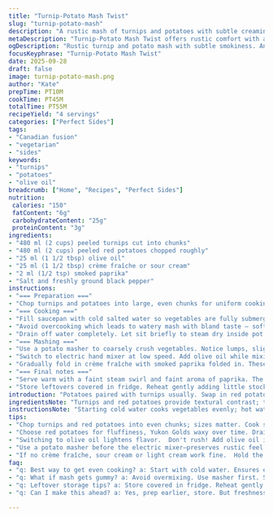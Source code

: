 ```yaml
---
title: "Turnip-Potato Mash Twist"
slug: "turnip-potato-mash"
description: "A rustic mash of turnips and potatoes with subtle creaminess and a touch of smoked paprika. Turnips peeled and cubed, paired with red potatoes for fluffiness. Butter swapped for olive oil to cut richness slightly. Cooked in salted water until fork-tender, mashed roughly first then whipped with cream and flavorings. Salt and pepper for balance. A hands-on method emphasizing texture and aroma cues for timing. Practical takes on substitutions and tweaks. Classic comfort turned slightly smoky and lighter. No em dashes allowed."
metaDescription: "Turnip-Potato Mash Twist offers rustic comfort with a smoky hint. A unique side dish combining textures and flavors from classic ingredients"
ogDescription: "Rustic turnip and potato mash with subtle smokiness. An unexpected twist on a cozy classic."
focusKeyphrase: "Turnip-Potato Mash Twist"
date: 2025-09-28
draft: false
image: turnip-potato-mash.png
author: "Kate"
prepTime: PT10M
cookTime: PT45M
totalTime: PT55M
recipeYield: "4 servings"
categories: ["Perfect Sides"]
tags:
- "Canadian fusion"
- "vegetarian"
- "sides"
keywords:
- "turnips"
- "potatoes"
- "olive oil"
breadcrumb: ["Home", "Recipes", "Perfect Sides"]
nutrition: 
 calories: "150"
 fatContent: "6g"
 carbohydrateContent: "25g"
 proteinContent: "3g"
ingredients:
- "480 ml (2 cups) peeled turnips cut into chunks"
- "480 ml (2 cups) peeled red potatoes chopped roughly"
- "25 ml (1 1/2 tbsp) olive oil"
- "25 ml (1 1/2 tbsp) crème fraîche or sour cream"
- "2 ml (1/2 tsp) smoked paprika"
- "Salt and freshly ground black pepper"
instructions:
- "=== Preparation ==="
- "Chop turnips and potatoes into large, even chunks for uniform cooking. No need to fuss over perfect size but similar pieces speed cooking."
- "=== Cooking ==="
- "Fill saucepan with cold salted water so vegetables are fully submerged. Heat on medium high. When water starts rattling with bubbles at edges, test doneness by piercing with fork after approx 40-45 minutes. Flesh should feel tender but not falling apart."
- "Avoid overcooking which leads to watery mash with bland taste — soft but intact roots yield better texture."
- "Drain off water completely. Let sit briefly to steam dry inside pot — moisture steals creaminess."
- "=== Mashing ==="
- "Use a potato masher to coarsely crush vegetables. Notice lumps, slight fibrous bits intact — good. Too smooth loses rustic appeal."
- "Switch to electric hand mixer at low speed. Add olive oil while mixing. The oil lightens texture without heavy butter flavor."
- "Gradually fold in crème fraîche with smoked paprika folded in. These add mild tang and subtle depth. Taste to adjust seasoning with salt and black pepper — essential step. Undersalting bombs the entire dish."
- "=== Final notes ==="
- "Serve warm with a faint steam swirl and faint aroma of paprika. The oil keeps mash silky, avoids greasiness, and paprika adds unexpected twist. Works as side or light vegetarian fare."
- "Store leftovers covered in fridge. Reheat gently adding little stock or cream to loosen if dried out."
introduction: "Potatoes paired with turnips usually. Swap in red potatoes for fluffier mouthfeel; Yukon Golds get waxy after a while. Keep peeled pieces chunky so texture holds. Cook slowly in salted water. Wait for that soft give when pierced — not mushy. Draining and drying inside the pot before mashing matters. Press roughly with masher first to maintain a little chew. Follow with electric beater at low speed, adding olive oil instead of butter. Cuts heaviness but keeps silkiness. Mix in crème fraîche and a pinch of smoked paprika for extra layers without overpowering. Salt and pepper — no skimping here. Leftovers reheat fine gently, add liquid if too thick. Avoid em dashes; commas only."
ingredientsNote: "Turnips and red potatoes provide textural contrast; the former firm with a subtle bite, the latter fluffy when cooked right. Olive oil replaces butter for a smoother mouthfeel with less saturation. Crème fraîche lends tanginess and cream without lactose heaviness or artificial thickeners found in some creams. Smoked paprika is optional but adds a smoky depth you might not expect in a mash — balances the natural earthiness of turnip. Salt levels adjusted to taste; don’t under season. White pepper or nutmeg could substitute for paprika but shift flavors. If crème fraîche not on hand, sour cream or light cream works fine. Avoid over peeling—it wastes nutrients just under skin. Cooking in plenty of salted water ensures even boiling; too little water leads to uneven cooking. Don't rush draining; finishing steam drying concentrates flavors. Mash with firm hand first — electric mixer overworked makes gluey mash. Experiment with herbs like chives or thyme to finish."
instructionsNote: "Starting cold water cooks vegetables evenly; hot water shocks outer layers due to quick heating and incomplete cooking inside. Salted water seasons from the inside out, avoid bland outcomes. Cooking until fork piercable is your real cue, not exact minutes. Overcooked root vegetables become grainy and watery. Drain thoroughly then rest in pot to allow residual heat to evaporate excess moisture—critical for achieving creamy texture. Rough mashing first keeps rustic feel; mash too much with electric beater and get gummy paste. Add oil gradually while mixing, it coats starch granules for silky texture without heaviness. Introduce crème fraîche last for fresh tang and moisture. Smoked paprika folded in last to preserve aroma. Tasting after seasoning adjusts final balance — don’t assume original amounts suffice, salt perception changes with fat content and vegetable batch. Quickly tasting throughout cooking builds confidence at this stage. Reheating should be gentle—microwaving fast on high dries the mash. Add a splash of stock or cream to loosen if needed. Avoid shortcuts like instant mash—texture and flavor difference obvious. Keep knives sharp for clean cuts, no bruising minimizes bitter notes. No em dashes; commas okay."
tips:
- "Chop turnips and red potatoes into even chunks; sizes matter. Cook slowly. Feel for fork-tender texture, avoid mushy. Watch those bubbles — signals boiling point."
- "Choose red potatoes for fluffiness, Yukon Golds waxy over time. Drain excess after boiling. Let steam dry in pot—the key for creaminess. No soggy mash."
- "Switching to olive oil lightens flavor.  Don't rush! Add olive oil in while mixing, smooth, silky mouthfeel. Keep moving; avoid gluey texture."
- "Use a potato masher before the electric mixer—preserves rustic feel. Keep some lumps, it's okay. Final seasoning—taste frequently to achieve balance."
- "If no crème fraîche, sour cream or light cream work fine.  Hold the peeling! Keep nutrients. Try herbs like chives at the end for brightness."
faq:
- "q: Best way to get even cooking? a: Start with cold water. Ensures even heating. Salt enhances flavor during cooking. Don’t skip it."
- "q: What if mash gets gummy? a: Avoid overmixing. Use masher first. Switch to electric mixer gradually, low speed. Add oil slowly to prevent gluey mash."
- "q: Leftover storage tips? a: Store covered in fridge. Reheat gently. Add stock or cream to loosen up. Quick microwave risks drying out."
- "q: Can I make this ahead? a: Yes, prep earlier, store. But freshness matters—reheat gently. Flavor changes if sitting too long."

---
```

